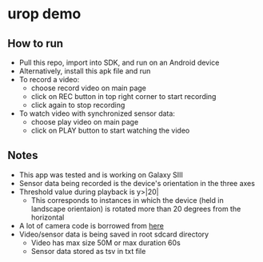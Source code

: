 urop demo
========

How to run
---

- Pull this repo, import into SDK, and run on an Android device
- Alternatively, install this apk file and run
- To record a video:
  - choose record video on main page
  - click on REC button in top right corner to start recording
  - click again to stop recording
- To watch video with synchronized sensor data:
  - choose play video on main page
  - click on PLAY button to start watching the video
  
Notes
---
- This app was tested and is working on Galaxy SIII
- Sensor data being recorded is the device's orientation in the three axes
- Threshold value during playback is y>|20|
  - This corresponds to instances in which the device (held in landscape orientaion) is rotated more than 20 degrees from the horizontal
- A lot of camera code is borrowed from [here](http://android-er.blogspot.com/2011/10/simple-exercise-of-video-capture-using.html)
- Video/sensor data is being saved in root sdcard directory
  - Video has max size 50M or max duration 60s
  - Sensor data stored as tsv in txt file
